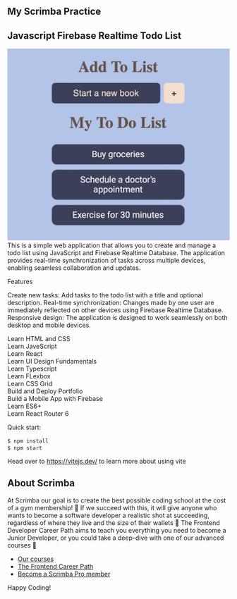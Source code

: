 ## My Scrimba Practice
## Javascript Firebase Realtime Todo List

![Alt text](image.png)
This is a simple web application that allows you to create and manage a todo list using JavaScript and Firebase Realtime Database. The application provides real-time synchronization of tasks across multiple devices, enabling seamless collaboration and updates.

Features

Create new tasks: Add tasks to the todo list with a title and optional description.
Real-time synchronization: Changes made by one user are immediately reflected on other devices using Firebase Realtime Database.
Responsive design: The application is designed to work seamlessly on both desktop and mobile devices.

Learn HTML and CSS  
Learn JaveScript  
Learn React   
Learn UI Design Fundamentals  
Learn Typescript    
Learn FLexbox    
Learn CSS Grid  
Build and Deploy Portfolio  
Build a Mobile App with Firebase   
Learn ES6+   
Learn React Router 6   

Quick start:

```
$ npm install
$ npm start
````

Head over to https://vitejs.dev/ to learn more about using vite
## About Scrimba

At Scrimba our goal is to create the best possible coding school at the cost of a gym membership! 💜
If we succeed with this, it will give anyone who wants to become a software developer a realistic shot at succeeding, regardless of where they live and the size of their wallets 🎉
The Frontend Developer Career Path aims to teach you everything you need to become a Junior Developer, or you could take a deep-dive with one of our advanced courses 🚀

- [Our courses](https://scrimba.com/allcourses)
- [The Frontend Career Path](https://scrimba.com/learn/frontend)
- [Become a Scrimba Pro member](https://scrimba.com/pricing)

Happy Coding!
